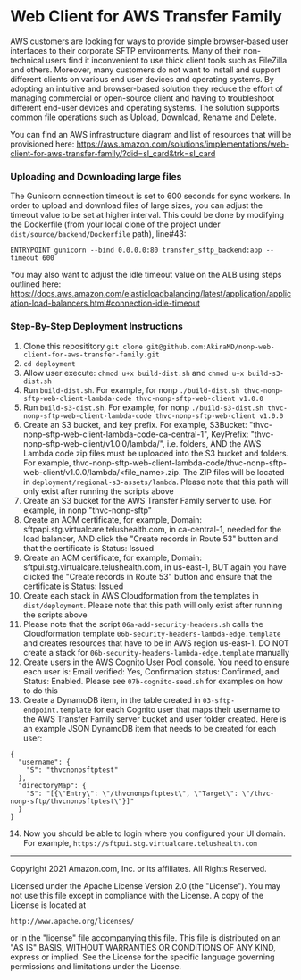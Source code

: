 # Web Client for AWS Transfer Family
AWS customers are looking for ways to provide simple browser-based user interfaces to their corporate SFTP environments. Many of their non-technical users find it inconvenient to use thick client tools such as FileZilla and others. Moreover, many customers do not want to install and support different clients on various end user devices and operating systems. By adopting an intuitive and browser-based solution they reduce the effort of managing commercial or open-source client and having to troubleshoot different end-user devices and operating systems. 
The solution supports common file operations such as Upload, Download, Rename and Delete.

You can find an AWS infrastructure diagram and list of resources that will be provisioned here: https://aws.amazon.com/solutions/implementations/web-client-for-aws-transfer-family/?did=sl_card&trk=sl_card



### Uploading and Downloading large files
The Gunicorn connection timeout is set to 600 seconds for sync workers. In order to upload and download files of large sizes, you can adjust the timeout value to be set at higher interval. This could be done by modifying the Dockerfile (from your local clone of the project under `dist/source/backend/Dockerfile` path), line#43:

````
ENTRYPOINT gunicorn --bind 0.0.0.0:80 transfer_sftp_backend:app --timeout 600
````

You may also want to adjust the idle timeout value on the ALB using steps outlined here: https://docs.aws.amazon.com/elasticloadbalancing/latest/application/application-load-balancers.html#connection-idle-timeout

### Step-By-Step Deployment Instructions
1. Clone this reposititory  `git clone git@github.com:AkiraMD/nonp-web-client-for-aws-transfer-family.git`
2. `cd deployment`
3. Allow user execute: `chmod u+x build-dist.sh` and `chmod u+x build-s3-dist.sh`
4. Run `build-dist.sh`. For example, for nonp `./build-dist.sh thvc-nonp-sftp-web-client-lambda-code thvc-nonp-sftp-web-client v1.0.0`
5. Run `build-s3-dist.sh`. For example, for nonp `./build-s3-dist.sh thvc-nonp-sftp-web-client-lambda-code thvc-nonp-sftp-web-client v1.0.0`
6. Create an S3 bucket, and key prefix. For example, S3Bucket: "thvc-nonp-sftp-web-client-lambda-code-ca-central-1", KeyPrefix: "thvc-nonp-sftp-web-client/v1.0.0/lambda/", i.e. folders, AND the AWS Lambda code zip files must be uploaded into the S3 bucket and folders. For example, thvc-nonp-sftp-web-client-lambda-code/thvc-nonp-sftp-web-client/v1.0.0/lambda/<file_name>.zip. The ZIP files will be located in `deployment/regional-s3-assets/lambda`. Please note that this path will only exist after running the scripts above
7. Create an S3 bucket for the AWS Transfer Family server to use. For example, in nonp "thvc-nonp-sftp"
8. Create an ACM certificate, for example, Domain: sftpapi.stg.virtualcare.telushealth.com, in ca-central-1, needed for the load balancer, AND click the "Create records in Route 53" button and that the certificate is Status: Issued
9. Create an ACM certificate, for example, Domain: sftpui.stg.virtualcare.telushealth.com, in us-east-1, BUT again you have clicked the "Create records in Route 53" button and ensure that the certificate is Status: Issued
10. Create each stack in AWS Cloudformation from the templates in `dist/deployment`. Please note that this path will only exist after running the scripts above
11. Please note that the script `06a-add-security-headers.sh` calls the Cloudformation template `06b-security-headers-lambda-edge.template` and creates resources that have to be in AWS region us-east-1. DO NOT create a stack for `06b-security-headers-lambda-edge.template` manually
12. Create users in the AWS Cognito User Pool console. You need to ensure each user is: Email verified: Yes, Confirmation status: Confirmed, and Status: Enabled. Please see `07b-cognito-seed.sh` for examples on how to do this
13. Create a DynamoDB item, in the table created in `03-sftp-endpoint.template` for each Cognito user that maps their username to the AWS Transfer Family server bucket and user folder created. Here is an example JSON DynamoDB item that needs to be created for each user:

```
{
  "username": {
    "S": "thvcnonpsftptest"
  },
  "directoryMap": {
    "S": "[{\"Entry\": \"/thvcnonpsftptest\", \"Target\": \"/thvc-nonp-sftp/thvcnonpsftptest\"}]"
  }
}
```

14. Now you should be able to login where you configured your UI domain. For example, `https://sftpui.stg.virtualcare.telushealth.com`

***

Copyright 2021 Amazon.com, Inc. or its affiliates. All Rights Reserved.

Licensed under the Apache License Version 2.0 (the "License"). You may not use this file except in compliance with the 
License. A copy of the License is located at

    http://www.apache.org/licenses/

or in the "license" file accompanying this file. This file is distributed on an "AS IS" BASIS, WITHOUT WARRANTIES OR 
CONDITIONS OF ANY KIND, express or implied. See the License for the specific language governing permissions and 
limitations under the License.
